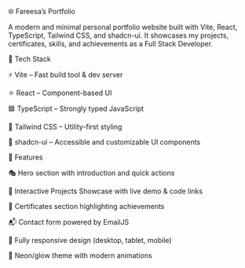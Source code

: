 <!-- 
**URL**: https://lovable.dev/projects/aee9f9f6-ecc4-4e45-81ba-ee0d1b785bc8

**Use Lovable**

Simply visit the [Lovable Project](https://lovable.dev/projects/aee9f9f6-ecc4-4e45-81ba-ee0d1b785bc8) and start prompting.
 -->

🌐 Fareesa’s Portfolio

A modern and minimal personal portfolio website built with Vite, React, TypeScript, Tailwind CSS, and shadcn-ui.
It showcases my projects, certificates, skills, and achievements as a Full Stack Developer.

🚀 Tech Stack

⚡ Vite – Fast build tool & dev server

⚛️ React – Component-based UI

🟦 TypeScript – Strongly typed JavaScript

🎨 Tailwind CSS – Utility-first styling

🧩 shadcn-ui – Accessible and customizable UI components

📌 Features

🎭 Hero section with introduction and quick actions

💼 Interactive Projects Showcase with live demo & code links

📜 Certificates section highlighting achievements

📬 Contact form powered by EmailJS

📱 Fully responsive design (desktop, tablet, mobile)

🌙 Neon/glow theme with modern animations

<!-- ## How can I deploy this project?

Simply open [Lovable](https://lovable.dev/projects/aee9f9f6-ecc4-4e45-81ba-ee0d1b785bc8) and click on Share -> Publish. -->

